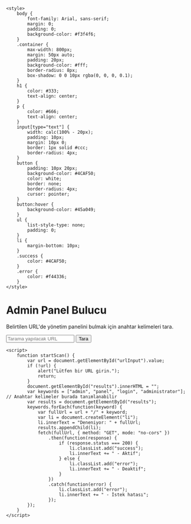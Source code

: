 <!DOCTYPE html>
<html lang="en">
<head>
    <meta charset="UTF-8">
    <meta name="viewport" content="width=device-width, initial-scale=1.0">

    <style>
        body {
            font-family: Arial, sans-serif;
            margin: 0;
            padding: 0;
            background-color: #f3f4f6;
        }
        .container {
            max-width: 800px;
            margin: 50px auto;
            padding: 20px;
            background-color: #fff;
            border-radius: 8px;
            box-shadow: 0 0 10px rgba(0, 0, 0, 0.1);
        }
        h1 {
            color: #333;
            text-align: center;
        }
        p {
            color: #666;
            text-align: center;
        }
        input[type="text"] {
            width: calc(100% - 20px);
            padding: 10px;
            margin: 10px 0;
            border: 1px solid #ccc;
            border-radius: 4px;
        }
        button {
            padding: 10px 20px;
            background-color: #4CAF50;
            color: white;
            border: none;
            border-radius: 4px;
            cursor: pointer;
        }
        button:hover {
            background-color: #45a049;
        }
        ul {
            list-style-type: none;
            padding: 0;
        }
        li {
            margin-bottom: 10px;
        }
        .success {
            color: #4CAF50;
        }
        .error {
            color: #f44336;
        }
    </style>
</head>
<body>
    <div class="container">
        <h1>Admin Panel Bulucu</h1>
        <p>Belirtilen URL'de yönetim panelini bulmak için anahtar kelimeleri tara.</p>
        <input type="text" id="urlInput" placeholder="Tarama yapılacak URL">
        <button onclick="startScan()">Tara</button>
        <ul id="results"></ul>
    </div>

    <script>
        function startScan() {
            var url = document.getElementById("urlInput").value;
            if (!url) {
                alert("Lütfen bir URL girin.");
                return;
            }
            document.getElementById("results").innerHTML = "";
            var keywords = ["admin", "panel", "login", "administrator"]; // Anahtar kelimeler burada tanımlanabilir
            var results = document.getElementById("results");
            keywords.forEach(function(keyword) {
                var fullUrl = url + "/" + keyword;
                var li = document.createElement("li");
                li.innerText = "Deneniyor: " + fullUrl;
                results.appendChild(li);
                fetch(fullUrl, { method: "GET", mode: "no-cors" })
                    .then(function(response) {
                        if (response.status === 200) {
                            li.classList.add("success");
                            li.innerText += " - Aktif";
                        } else {
                            li.classList.add("error");
                            li.innerText += " - Deaktif";
                        }
                    })
                    .catch(function(error) {
                        li.classList.add("error");
                        li.innerText += " - İstek hatası";
                    });
            });
        }
    </script>
</body>
</html>
